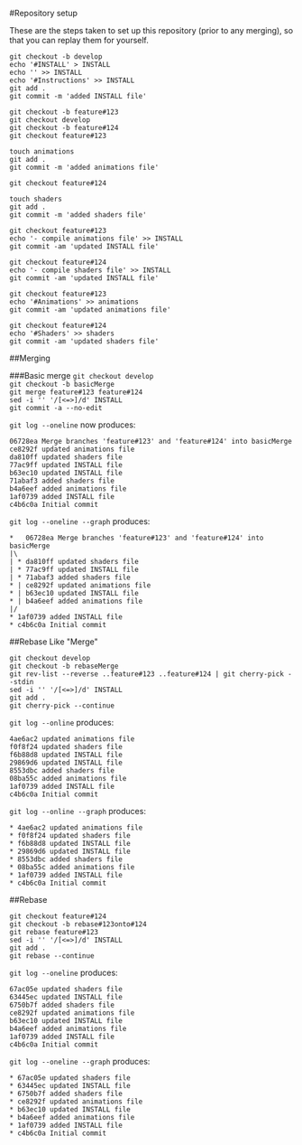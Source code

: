#Repository setup  

These are the steps taken to set up this repository (prior to any merging), so that you can replay them for yourself.  


`git checkout -b develop`  
`echo '#INSTALL' > INSTALL`  
`echo '' >> INSTALL`  
`echo '#Instructions' >> INSTALL`  
`git add .`  
`git commit -m 'added INSTALL file'`  

`git checkout -b feature#123`  
`git checkout develop`  
`git checkout -b feature#124`  
`git checkout feature#123`  

`touch animations`  
`git add .`  
`git commit -m 'added animations file'`  

`git checkout feature#124`  

`touch shaders`  
`git add .`  
`git commit -m 'added shaders file'`  

`git checkout feature#123`  
`echo '- compile animations file' >> INSTALL`  
`git commit -am 'updated INSTALL file'`  

`git checkout feature#124`  
`echo '- compile shaders file' >> INSTALL`  
`git commit -am 'updated INSTALL file'`  

`git checkout feature#123`  
`echo '#Animations' >> animations`  
`git commit -am 'updated animations file'`  

`git checkout feature#124`  
`echo '#Shaders' >> shaders`  
`git commit -am 'updated shaders file'`  

##Merging

###Basic merge
`git checkout develop`  
`git checkout -b basicMerge`  
`git merge feature#123 feature#124`  
`sed -i '' '/[<=>]/d' INSTALL`  
`git commit -a --no-edit`  

`git log --oneline` now produces:  

`06728ea Merge branches 'feature#123' and 'feature#124' into basicMerge`  
`ce8292f updated animations file`  
`da810ff updated shaders file`  
`77ac9ff updated INSTALL file`  
`b63ec10 updated INSTALL file`  
`71abaf3 added shaders file`  
`b4a6eef added animations file`  
`1af0739 added INSTALL file`  
`c4b6c0a Initial commit`  

`git log --oneline --graph` produces:

`*   06728ea Merge branches 'feature#123' and 'feature#124' into basicMerge`  
`|\  `  
`| * da810ff updated shaders file`  
`| * 77ac9ff updated INSTALL file`  
`| * 71abaf3 added shaders file`  
`* | ce8292f updated animations file`  
`* | b63ec10 updated INSTALL file`  
`* | b4a6eef added animations file`  
`|/  `  
`* 1af0739 added INSTALL file`  
`* c4b6c0a Initial commit`  

##Rebase Like "Merge"

`git checkout develop`  
`git checkout -b rebaseMerge`  
`git rev-list --reverse ..feature#123 ..feature#124 | git cherry-pick --stdin`  
`sed -i '' '/[<=>]/d' INSTALL`  
`git add .`  
`git cherry-pick --continue`  

`git log --online` produces:

`4ae6ac2 updated animations file`  
`f0f8f24 updated shaders file`  
`f6b88d8 updated INSTALL file`  
`29869d6 updated INSTALL file`  
`8553dbc added shaders file`  
`08ba55c added animations file`  
`1af0739 added INSTALL file`  
`c4b6c0a Initial commit`  

`git log --online --graph` produces:

`* 4ae6ac2 updated animations file`  
`* f0f8f24 updated shaders file`  
`* f6b88d8 updated INSTALL file`  
`* 29869d6 updated INSTALL file`  
`* 8553dbc added shaders file`  
`* 08ba55c added animations file`  
`* 1af0739 added INSTALL file`  
`* c4b6c0a Initial commit`  

##Rebase

`git checkout feature#124`  
`git checkout -b rebase#123onto#124`  
`git rebase feature#123`  
`sed -i '' '/[<=>]/d' INSTALL`  
`git add .`  
`git rebase --continue`  

`git log --oneline` produces:

`67ac05e updated shaders file`  
`63445ec updated INSTALL file`  
`6750b7f added shaders file`  
`ce8292f updated animations file`  
`b63ec10 updated INSTALL file`  
`b4a6eef added animations file`  
`1af0739 added INSTALL file`  
`c4b6c0a Initial commit`  

`git log --oneline --graph` produces:

`* 67ac05e updated shaders file`  
`* 63445ec updated INSTALL file`  
`* 6750b7f added shaders file`  
`* ce8292f updated animations file`  
`* b63ec10 updated INSTALL file`  
`* b4a6eef added animations file`  
`* 1af0739 added INSTALL file`  
`* c4b6c0a Initial commit`  
